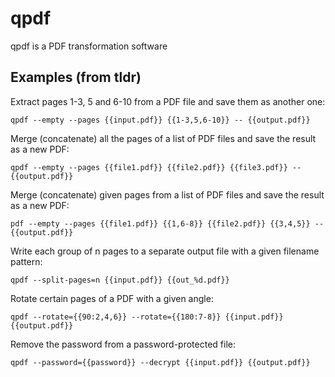 # qpdf

qpdf is a PDF transformation software


## Examples (from tldr)

Extract pages 1-3, 5 and 6-10 from a PDF file and save them as another one:
```
qpdf --empty --pages {{input.pdf}} {{1-3,5,6-10}} -- {{output.pdf}}
```

Merge (concatenate) all the pages of a list of PDF files and save the result as a new PDF:
```
qpdf --empty --pages {{file1.pdf}} {{file2.pdf}} {{file3.pdf}} -- {{output.pdf}}
```

Merge (concatenate) given pages from a list of PDF files and save the result as a new PDF:
```
pdf --empty --pages {{file1.pdf}} {{1,6-8}} {{file2.pdf}} {{3,4,5}} -- {{output.pdf}}
```

Write each group of n pages to a separate output file with a given filename pattern:
```
qpdf --split-pages=n {{input.pdf}} {{out_%d.pdf}}
```

Rotate certain pages of a PDF with a given angle:
```
qpdf --rotate={{90:2,4,6}} --rotate={{180:7-8}} {{input.pdf}} {{output.pdf}}
```

Remove the password from a password-protected file:
```
qpdf --password={{password}} --decrypt {{input.pdf}} {{output.pdf}}
```
